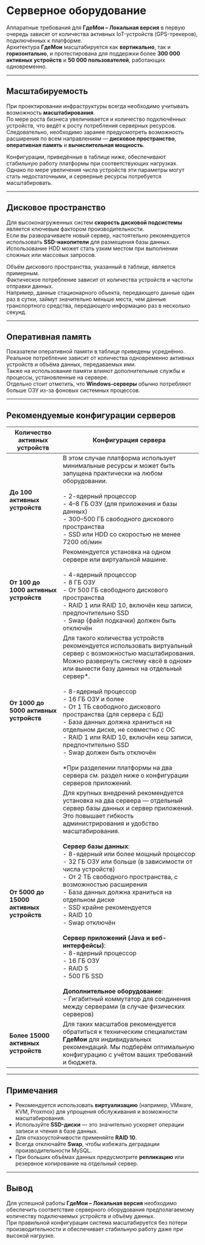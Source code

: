 # Серверное оборудование

Аппаратные требования для **ГдеМои – Локальная версия** в первую очередь зависят от количества активных IoT-устройств (GPS-трекеров), подключённых к платформе.  
Архитектура **ГдеМои** масштабируется как **вертикально**, так и **горизонтально**, и протестирована для поддержки более **300 000 активных устройств** и **50 000 пользователей**, работающих одновременно.

---

## Масштабируемость

При проектировании инфраструктуры всегда необходимо учитывать возможность **масштабирования**.  
По мере роста бизнеса увеличивается и количество подключённых устройств, что ведёт к росту потребления серверных ресурсов.  
Следовательно, необходимо заранее предусмотреть возможность расширения по всем направлениям — **дисковое пространство**, **оперативная память** и **вычислительная мощность**.  

Конфигурации, приведённые в таблице ниже, обеспечивают стабильную работу платформы при соответствующих нагрузках.  
Однако по мере увеличения числа устройств эти параметры могут стать недостаточными, и серверные ресурсы потребуется масштабировать.

---

## Дисковое пространство

Для высоконагруженных систем **скорость дисковой подсистемы** является ключевым фактором производительности.  
Если вы разворачиваете новый сервер, настоятельно рекомендуется использовать **SSD-накопители** для размещения базы данных.  
Использование HDD может стать узким местом при выполнении сложных или массовых запросов.

Объём дискового пространства, указанный в таблице, является примерным.  
Фактическое потребление зависит от количества устройств и частоты отправки данных.  
Например, данные стационарного объекта, передающего данные один раз в сутки, займут значительно меньше места, чем данные транспортного средства, передающего информацию раз в несколько секунд.

---

## Оперативная память

Показатели оперативной памяти в таблице приведены усреднённо.  
Реальное потребление зависит от количества одновременно активных устройств и объёма данных, передаваемых ими.  
Также на использование памяти влияют дополнительные службы и процессы, установленные на сервере.  
Отдельно стоит отметить, что **Windows-серверы** обычно потребляют больше ОЗУ из-за фоновых системных процессов.

---

## Рекомендуемые конфигурации серверов

| Количество активных устройств | Конфигурация сервера |
| ----------------------------- | -------------------- |
| **До 100 активных устройств** | В этом случае платформа использует минимальные ресурсы и может быть запущена практически на любом оборудовании.<br><br>- 2-ядерный процессор<br>- 4–8 ГБ ОЗУ (для приложения и базы данных)<br>- 300–500 ГБ свободного дискового пространства<br>- SSD или HDD со скоростью не менее 7200 об/мин |
| **От 100 до 1000 активных устройств** | Рекомендуется установка на одном сервере или виртуальной машине.<br><br>- 4-ядерный процессор<br>- 8 ГБ ОЗУ<br>- От 500 ГБ свободного дискового пространства<br>- RAID 1 или RAID 10, включён кеш записи, предпочтительно SSD<br>- Swap (файл подкачки) должен быть отключён |
| **От 1000 до 5000 активных устройств** | Для такого количества устройств рекомендуется использовать виртуальный сервер с возможностью масштабирования.<br>Можно развернуть систему «всё в одном» или вынести базу данных на отдельный сервер*.<br><br>- 8-ядерный процессор<br>- 16 ГБ ОЗУ и более<br>- От 1 ТБ свободного дискового пространства (для сервера с БД)<br>- База данных должна храниться на отдельном диске, не совместно с ОС<br>- RAID 1 или RAID 10, включён кеш записи, предпочтительно SSD<br>- Swap должен быть отключён<br><br>*При разделении платформы на два сервера см. раздел ниже о конфигурации серверов приложений. |
| **От 5000 до 15000 активных устройств** | Для крупных внедрений рекомендуется установка на два сервера — отдельный сервер базы данных и сервер приложений. Это повышает гибкость администрирования и удобство масштабирования.<br><br>**Сервер базы данных**:<br>- 8-ядерный или более мощный процессор<br>- 32 ГБ ОЗУ или больше (в зависимости от числа устройств)<br>- От 2 ТБ свободного пространства, с возможностью расширения<br>- База данных должна храниться на отдельном диске<br>- SSD крайне рекомендуется<br>- RAID 10<br>- Swap отключён<br><br>**Сервер приложений (Java и веб-интерфейсы)**:<br>- 8-ядерный процессор<br>- 16 ГБ ОЗУ<br>- RAID 5<br>- 500 ГБ SSD<br><br>**Дополнительное оборудование**:<br>- Гигабитный коммутатор для соединения между серверами (в случае физических серверов) |
| **Более 15000 активных устройств** | Для таких масштабов рекомендуется обратиться к техническим специалистам **ГдеМои** для индивидуальных рекомендаций. Мы подберём оптимальную конфигурацию с учётом ваших требований и бюджета. |

---

## Примечания

* Рекомендуется использовать **виртуализацию** (например, VMware, KVM, Proxmox) для упрощения обслуживания и возможности масштабирования.  
* Используйте **SSD-диски** — это значительно ускоряет операции записи и чтения в базе данных.  
* Для отказоустойчивости применяйте **RAID 10**.  
* Всегда отключайте **Swap**, чтобы избежать деградации производительности MySQL.  
* При больших объёмах данных предусмотрите **репликацию** или резервное копирование на отдельный сервер.

---

## Вывод

Для успешной работы **ГдеМои – Локальная версия** необходимо обеспечить соответствие серверного оборудования предполагаемому количеству подключаемых устройств и объёму данных.  
При правильной конфигурации система масштабируется без потери производительности и обеспечивает стабильную работу даже при высокой нагрузке.
